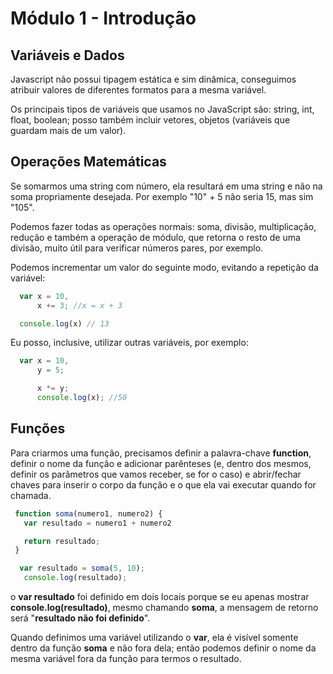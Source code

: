 # Módulo 1 - Introdução

## Variáveis e Dados

Javascript não possui tipagem estática e sim dinâmica, conseguimos atribuir valores de diferentes formatos para a mesma variável.

Os principais tipos de variáveis que usamos no JavaScript são: string, int, float, boolean; posso também incluir vetores, objetos (variáveis que guardam mais de um valor).

## Operações Matemáticas

Se somarmos uma string com número, ela resultará em uma string e não na soma propriamente desejada. Por exemplo "10" + 5 não seria 15, mas sim "105".

Podemos fazer todas as operações normais: soma, divisão, multiplicação, redução e também a operação de módulo, que retorna o resto de uma divisão, muito útil para verificar números pares, por exemplo.

Podemos incrementar um valor do seguinte modo, evitando a repetição da variável:

```Javascript
  var x = 10,
      x += 3; //x = x + 3

  console.log(x) // 13
```

Eu posso, inclusive, utilizar outras variáveis, por exemplo:

```Javascript
  var x = 10,
      y = 5;

      x *= y;
      console.log(x); //50
```

## Funções

Para criarmos uma função, precisamos definir a palavra-chave <strong>function</strong>, definir o nome da função e adicionar parênteses (e, dentro dos mesmos, definir os parâmetros que vamos receber, se for o caso) e abrir/fechar chaves para inserir o corpo da função e o que ela vai executar quando for chamada.

```Javascript
 function soma(numero1, numero2) {
   var resultado = numero1 + numero2

   return resultado;
 }

  var resultado = soma(5, 10);
   console.log(resultado);
```

o <strong>var resultado</strong> foi definido em dois locais porque se eu apenas mostrar <strong>console.log(resultado)</strong>, mesmo chamando <strong>soma</strong>, a mensagem de retorno será "<strong>resultado não foi definido</strong>".

Quando definimos uma variável utilizando o <strong>var</strong>, ela é visível somente dentro da função <strong>soma</strong> e não fora dela; então podemos definir o nome da mesma variável fora da função para termos o resultado.
